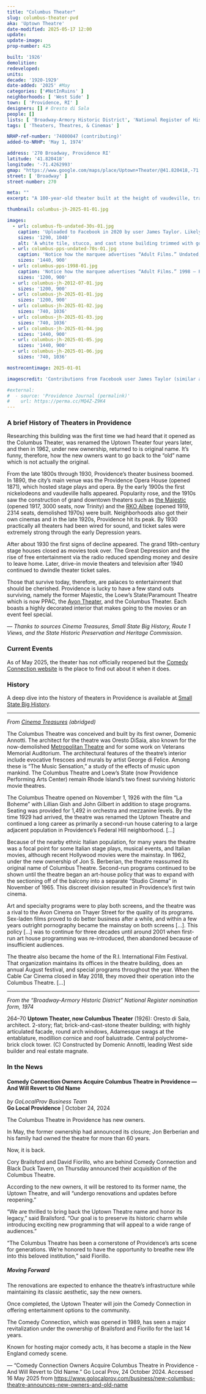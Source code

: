 ```yaml
---
title: "Columbus Theater"
slug: columbus-theater-pvd
aka: 'Uptown Theatre'
date-modified: 2025-05-17 12:00
update:
update-image:
prop-number: 425

built: '1926'
demolition:
redeveloped:
units:
decade: '1920-1929'
date-added: '2025' #May
categories: ['#NotInRuins' ]
neighborhoods: [ 'West Side' ]
town: [ 'Providence, RI' ]
designers: [] # Oresto di Sala
people: []
lists: [ 'Broadway-Armory Historic District', 'National Register of Historic Places' ]
tags: [ 'Theaters, Theatres, & Cinemas' ]

NRHP-ref-number: '74000047 (contributing)'
added-to-NRHP: 'May 1, 1974'

address: '270 Broadway, Providence RI'
latitude: '41.820418'
longitude: '-71.4262993'
gmap: "https://www.google.com/maps/place/Uptown+Theater/@41.820418,-71.4262993,632m/data=!3m1!1e3!4m6!3m5!1s0x89e44574e5b05c57:0x8124ce5c2f3cde9d!8m2!3d41.820414!4d-71.426304!16s%2Fg%2F1vxg05j2?entry=ttu&g_ep=EgoyMDI1MDUxMy4xIKXMDSoASAFQAw%3D%3D"
street: [ 'Broadway' ]
street-number: 270

meta: ""
excerpt: "A 100-year-old theater built at the height of vaudeville, traveling acts, and the advent of movies has had a storied past and gone in and out of business at various times"

thumbnail: columbus-jh-2025-01-01.jpg

images:
  - url: columbus-fb-undated-30s-01.jpg
    caption: 'Uploaded to Facebook in 2020 by user James Taylor. Likely taken shortly after opening, circa 1930. Looks to be the same photo used by Route 1 Views (see contribution for links)'
    sizes: '1290, 1040'
    alt: 'A white tile, stucco, and cast stone building trimmed with gold accented ornamentation. A central, symmetrical, two-story facade is topped by a square clock tower with copper-clad dome roof. Two single door entrances to ground floor commercial space flank a central, double set of double doors which enter into a central lobby.'
  - url: columbus-pps-undated-70s-01.jpg
    caption: 'Notice how the marquee advertises “Adult Films.” Undated, likely 1970s — PPS Architectural Slides Collection'
    sizes: '1440, 900'
  - url: columbus-pps-1998-01.jpg
    caption: 'Notice how the marquee advertises “Adult Films.” 1998 — PPS Architectural Slides Collection'
    sizes: '1200, 900'
  - url: columbus-jh-2012-07-01.jpg
    sizes: '1200, 900'
  - url: columbus-jh-2025-01-01.jpg
    sizes: '1200, 900'
  - url: columbus-jh-2025-01-02.jpg
    sizes: '740, 1036'
  - url: columbus-jh-2025-01-03.jpg
    sizes: '740, 1036'
  - url: columbus-jh-2025-01-04.jpg
    sizes: '1440, 900'
  - url: columbus-jh-2025-01-05.jpg
    sizes: '1440, 900'
  - url: columbus-jh-2025-01-06.jpg
    sizes: '740, 1036'

mostrecentimage: 2025-01-01

imagescredit: 'Contributions from Facebook user James Taylor (similar at <a href="https://route1views.com/travel/from-art-house-to-community-hub-the-columbus-theatre-of-providence-ri?id=30977">Route 1 Views</a>) and the <a href="https://drive.google.com/drive/folders/144XfDEMR4o2mbyBVuJOheUrV2_RnpJFJ?fbclid=IwAR33GXXFcnzecIouWwCmOlhp6S6NFidZKnetyJc0S1pYHeCZdrOAD1aIQhw">PPS Architectural Slides Collection</a>'

#external:
#  - source: 'Providence Journal (permalink)'
#    url: https://perma.cc/MQ4Z-Z9K4
---
```


### A brief History of Theaters in Providence

Researching this building was the first time we had heard that it opened as the Columbus Theater, was renamed the Uptown Theater four years later, and then in 1962, under new ownership, returned to is original name. It’s funny, therefore, how the new owners want to go back to the “old” name which is not actually the original.

From the late 1800s through 1930, Providence’s theater business boomed. In 1890, the city’s main venue was the Providence Opera House (opened 1871), which hosted stage plays and opera. By the early 1900s the first nickelodeons and vaudeville halls appeared. Popularity rose, and the 1910s saw the construction of grand downtown theaters such as [the Majestic](https://cinematreasures.org/theaters/281) (opened 1917, 3000 seats, now Trinity) and the [RKO Albee](https://cinematreasures.org/theaters/6380) (opened 1919, 2314 seats, demolished 1970s) were built. Neighborhoods also got their own cinemas and in the late 1920s, Providence hit its peak. By 1930 practically all theaters had been wired for sound, and ticket sales were extremely strong through the early Depression years.

After about 1930 the first signs of decline appeared. The grand 19th-century stage houses closed as movies took over. The Great Depression and the rise of free entertainment via the radio reduced spending money and desire to leave home. Later, drive-in movie theaters and television after 1940 continued to dwindle theater ticket sales.

Those that survive today, therefore, are palaces to entertainment that should be cherished. Providence is lucky to have a few stand outs surviving, namely the former Majestic, the Loew’s State/Paramount Theatre which is now PPAC, the [Avon Theater](https://www.cinematreasures.org/theaters/465), and the Columbus Theater. Each boasts a highly decorated interior that makes going to the movies or an event feel special.

— _Thanks to sources Cinema Treasures, Small State Big History, Route 1 Views, and the State Historic Preservation and Heritage Commission_.


### Current Events

As of May 2025, the theater has not officially reopened but the [Comedy Connection website](https://ricomedyconnection.com/) is the place to find out about it when it does.


### History

A deep dive into the history of theaters in Providence is available at [Small State Big History](https://smallstatebighistory.com/the-theaters-of-providence-part-2-the-modern-era/).

***

_From [Cinema Treasures](https://www.cinematreasures.org/theaters/5929) (abridged)_

The Columbus Theatre was conceived and built by its first owner, Domenic Annotti. The architect for the theatre was Oresto DiSaia, also known for the now-demolished [Metropolitan Theatre](/property/beneficent-house/#development) and for some work on Veterans Memorial Auditorium. The architectural features of the theatre’s interior include evocative frescoes and murals by artist George di Felice. Among these is “The Music Sensation,” a study of the effects of music upon mankind. The Columbus Theatre and Loew’s State (now Providence Performing Arts Center) remain Rhode Island’s two finest surviving historic movie theatres.

The Columbus Theatre opened on November 1, 1926 with the film “La Boheme” with Lillian Gish and John Gilbert in addition to stage programs. Seating was provided for 1,492 in orchestra and mezzanine levels. By the time 1929 had arrived, the theatre was renamed the Uptown Theatre and continued a long career as primarily a second-run house catering to a large adjacent population in Providence’s Federal Hill neighborhood. […]

Because of the nearby ethnic Italian population, for many years the theatre was a focal point for some Italian stage plays, musical events, and Italian movies, although recent Hollywood movies were the mainstay. In 1962, under the new ownership of Jon S. Berberian, the theatre reassumed its original name of Columbus Theatre. Second-run programs continued to be shown until the theatre began an art-house policy that was to expand with the sectioning off of the balcony into a separate “Studio Cinema” in November of 1965. This discreet division resulted in Providence’s first twin cinema.

Art and specialty programs were to play both screens, and the theatre was a rival to the Avon Cinema on Thayer Street for the quality of its programs. Sex-laden films proved to do better business after a while, and within a few years outright pornography became the mainstay on both screens […]. This policy […] was to continue for three decades until around 2001 when first-run art house programming was re-introduced, then abandoned because of insufficient audiences.

The theatre also became the home of the R.I. International Film Festival. That organization maintains its offices in the theatre building, does an annual August festival, and special programs throughout the year. When the Cable Car Cinema closed in May 2018, they moved their operation into the Columbus Theatre. […]

***

_From the “Broadway-Armory Historic District” National Register nomination form, 1974_

264–70 **Uptown Theater, now Columbus Theater** (1926): Oresto di Sala, architect. 2-story; flat; brick-and-cast-stone theater building; with highly articulated facade, round arch windows, Adamesque swags at the entablature, modillion cornice and roof balustrade. Central polychrome-brick clock tower. (C) Constructed by Domenic Annotti, leading West side builder and real estate magnate.


### In the News

#### Comedy Connection Owners Acquire Columbus Theatre in Providence — And Will Revert to Old Name

_by GoLocalProv Business Team_  
**Go Local Providence** | October 24, 2024

The Columbus Theatre in Providence has new owners. 

In May, the former ownership had announced its closure; Jon Berberian and his family had owned the theatre for more than 60 years.

Now, it is back. 

Cory Brailsford and David Fiorillo, who are behind Comedy Connection and Black Duck Tavern, on Thursday announced their acquisition of the Columbus Theatre.

According to the new owners, it will be restored to its former name, the Uptown Theatre, and will “undergo renovations and updates before reopening.”

“We are thrilled to bring back the Uptown Theatre name and honor its legacy,” said Brailsford. “Our goal is to preserve its historic charm while introducing exciting new programming that will appeal to a wide range of audiences.”

“The Columbus Theatre has been a cornerstone of Providence’s arts scene for generations. We’re honored to have the opportunity to breathe new life into this beloved institution,” said Fiorillo. 

##### Moving Forward 

The renovations are expected to enhance the theatre’s infrastructure while maintaining its classic aesthetic, say the new owners.

Once completed, the Uptown Theater will join the Comedy Connection in offering entertainment options to the community.

The Comedy Connection, which was opened in 1989, has seen a major revitalization under the ownership of Brailsford and Fiorillo for the last 14 years. 

Known for hosting major comedy acts, it has become a staple in the New England comedy scene.

— “Comedy Connection Owners Acquire Columbus Theatre in Providence - And Will Revert to Old Name.” Go Local Prov, 24 October 2024. Accessed 16 May 2025 from https://www.golocalprov.com/business/new-columbus-theatre-announces-new-owners-and-old-name